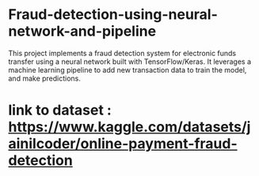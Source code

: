 # Fraud-detection-using-neural-network-and-pipeline
This project implements a fraud detection system for electronic funds transfer using a neural network built with TensorFlow/Keras. It leverages a machine learning pipeline to add new transaction data to train the model, and make predictions. 

# link to dataset : https://www.kaggle.com/datasets/jainilcoder/online-payment-fraud-detection
